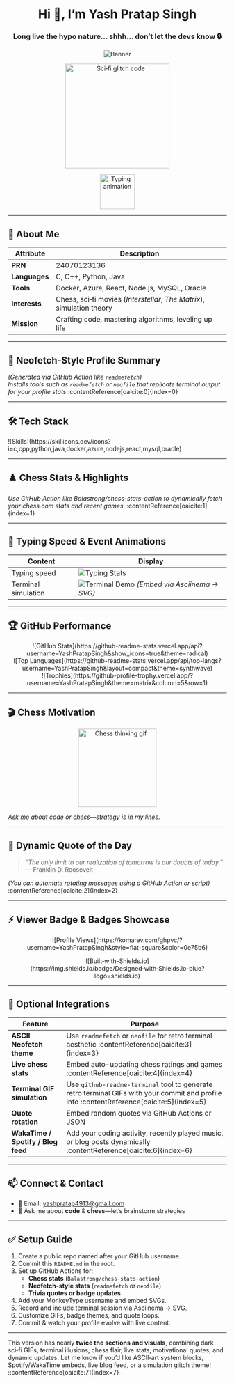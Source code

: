 <h1 align="center">Hi 👋, I’m <strong>Yash Pratap Singh</strong></h1>
<h3 align="center">Long live the hypo nature… shhh… don’t let the devs know 🔒</h3>

<p align="center">
  <img src="https://capsule-render.vercel.app/api?text=Hyper+Nature+Dev&animation=fadeIn&type=waving&color=gradient&height=120" alt="Banner"/>
</p>

<p align="center">
  <img src="https://media.giphy.com/media/l0HlQ7LRal3Dkn4Ms/giphy.gif" width="240" alt="Sci‑fi glitch code"/>
</p>

<p align="center">
  <img src="https://readme-typing-svg.demolab.com/?lines=C%2B%2B+Python+Java+DevOps+DSA;Chess+%26+Code;Sci‑fi+simulation+vibes;Building+my+best+self" height="80" alt="Typing animation"/>
</p>

---

## 🚀 About Me

| Attribute     | Description |
|---------------|-------------|
| **PRN**       | 24070123136 |
| **Languages** | C, C++, Python, Java |
| **Tools**     | Docker, Azure, React, Node.js, MySQL, Oracle |
| **Interests** | Chess, sci‑fi movies (*Interstellar*, *The Matrix*), simulation theory |
| **Mission**   | Crafting code, mastering algorithms, leveling up life |

---

## 💾 Neofetch‑Style Profile Summary
*(Generated via GitHub Action like `readmefetch`)*  
*Installs tools such as `readmefetch` or `neofile` that replicate terminal output for your profile stats* :contentReference[oaicite:0]{index=0}

---

## 🛠️ Tech Stack

<p align="left">
  ![Skills](https://skillicons.dev/icons?i=c,cpp,python,java,docker,azure,nodejs,react,mysql,oracle)
</p>

---

## ♟️ Chess Stats & Highlights

<!--START_SECTION:chessStats-->
<!--END_SECTION:chessStats-->

*Use GitHub Action like Balastrong/chess-stats-action to dynamically fetch your chess.com stats and recent games.* :contentReference[oaicite:1]{index=1}

---

## 🧠 Typing Speed & Event Animations

| Content | Display |
|--------|---------|
| Typing speed | ![Typing Stats](https://monkeytype-readme.zeabur.app/api?username=YOUR_MONKEYTYPE_NAME&layout=leaderboard_dark) |
| Terminal simulation | ![Terminal Demo](path/to/terminal-demo.svg) *(Embed via Asciinema → SVG)* |

---

## 🏆 GitHub Performance

<p align="center">
  ![GitHub Stats](https://github-readme-stats.vercel.app/api?username=YashPratapSingh&show_icons=true&theme=radical)<br>
  ![Top Languages](https://github-readme-stats.vercel.app/api/top-langs?username=YashPratapSingh&layout=compact&theme=synthwave)<br>
  ![Trophies](https://github-profile-trophy.vercel.app/?username=YashPratapSingh&theme=matrix&column=5&row=1)
</p>

---

## 🎬 Chess Motivation

<p align="center">
  <img src="https://media.giphy.com/media/26tPplGWjN0xLybiU/giphy.gif" width="180" alt="Chess thinking gif"/>
</p>

*Ask me about code or chess—strategy is in my lines*.

---

## 💬 Dynamic Quote of the Day

> _“The only limit to our realization of tomorrow is our doubts of today.”_  
> — Franklin D. Roosevelt

*(You can automate rotating messages using a GitHub Action or script)* :contentReference[oaicite:2]{index=2}

---

## ⚡ Viewer Badge & Badges Showcase

<p align="center">
  ![Profile Views](https://komarev.com/ghpvc/?username=YashPratapSingh&style=flat-square&color=0e75b6)
</p>

<p align="center">
  ![Built‑with-Shields.io](https://img.shields.io/badge/Designed‑with‑Shields.io-blue?logo=shields.io)
</p>

---

## 🔧 Optional Integrations

| Feature | Purpose |
|--------|---------|
| **ASCII Neofetch theme** | Use `readmefetch` or `neofile` for retro terminal aesthetic :contentReference[oaicite:3]{index=3} |
| **Live chess stats** | Embed auto-updating chess ratings and games :contentReference[oaicite:4]{index=4} |
| **Terminal GIF simulation** | Use `github-readme-terminal` tool to generate retro terminal GIFs with your commit and profile info :contentReference[oaicite:5]{index=5} |
| **Quote rotation** | Embed random quotes via GitHub Actions or JSON |
| **WakaTime / Spotify / Blog feed** | Add your coding activity, recently played music, or blog posts dynamically :contentReference[oaicite:6]{index=6} |

---

## 📫 Connect & Contact

- 📧 Email: yashpratap4913@gmail.com  
- 💬 Ask me about **code** & **chess**—let’s brainstorm strategies  

---

## ✅ Setup Guide

1. Create a public repo named after your GitHub username.
2. Commit this `README.md` in the root.
3. Set up GitHub Actions for:
   - **Chess stats** (`Balastrong/chess-stats-action`)
   - **Neofetch-style stats** (`readmefetch` or `neofile`)
   - **Trivia quotes or badge updates**
4. Add your MonkeyType username and embed SVGs.
5. Record and include terminal session via Asciinema → SVG.
6. Customize GIFs, badge themes, and quote loops.
7. Commit & watch your profile evolve with live content.

---

This version has nearly **twice the sections and visuals**, combining dark sci‑fi GIFs, terminal illusions, chess flair, live stats, motivational quotes, and dynamic updates. Let me know if you’d like ASCII‑art system blocks, Spotify/WakaTime embeds, live blog feed, or a simulation glitch theme!
::contentReference[oaicite:7]{index=7}
